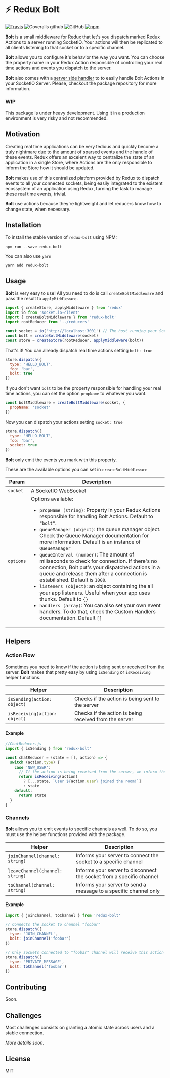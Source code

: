 # ⚡️ Redux Bolt

[![Travis](https://img.shields.io/travis/vvinhas/redux-bolt.svg?style=flat-square)](https://travis-ci.org/vvinhas/redux-bolt?branch=master)
![Coveralls github](https://img.shields.io/coveralls/github/vvinhas/redux-bolt.svg?style=flat-square)
![GitHub](https://img.shields.io/github/license/vvinhas/redux-bolt.svg?style=flat-square)
[![npm](https://img.shields.io/npm/v/redux-bolt.svg?style=flat-square)](https://www.npmjs.com/package/redux-bolt)

**Bolt** is a small middleware for Redux that let's you dispatch marked Redux Actions to a server running SocketIO. Your actions will then be replicated to all clients listening to that socket or to a specific channel.

**Bolt** allows you to configure it's behavior the way you want. You can choose the property name in your Redux Action responsible of controlling your real time actions and events you dispatch to the server.

**Bolt** also comes with a [server side handler](http://github.com/vvinhas/redux-bolt-server) to to easily handle Bolt Actions in your SocketIO Server. Please, checkout the package repository for more information.

### WIP

This package is under heavy development. Using it in a production environment is very risky and not recommended.

## Motivation

Creating real time applications can be very tedious and quickly become a truly nightmare due to the amount of sparsed events and the handle of these events. Redux offers an excelent way to centralize the state of an application in a single Store, where Actions are the only responsible to inform the Store how it should be updated.

**Bolt** makes use of this centralized platform provided by Redux to dispatch events to all your connected sockets, being easily integrated to the existent ecossystem of an application using Redux, turning the task to manage these real time events, trivial.

**Bolt** use actions because they're lightweight and let reducers know how to change state, when necessary.

## Installation

To install the stable version of `redux-bolt` using NPM:

```
npm run --save redux-bolt
```

You can also use `yarn`

```
yarn add redux-bolt
```

## Usage

**Bolt** is very easy to use! All you need to do is call `createBoltMiddleware` and pass the result to `applyMiddleware`.

```js
import { createStore, applyMiddleware } from 'redux'
import io from 'socket.io-client'
import { createBoltMiddleware } from 'redux-bolt'
import rootReducer from '../reducers'

const socket = io('http://localhost:3001') // The host running your SocketIO
const bolt = createBoltMiddleware(socket)
const store = createStore(rootReducer, applyMiddleware(bolt))
```

That's it! You can already dispatch real time actions setting `bolt: true`

```js
store.dispatch({
  type: 'HELLO_BOLT',
  foo: 'bar',
  bolt: true
})
```

If you don't want `bolt` to be the property responsible for handling your real time actions, you can set the option `propName` to whatever you want.

```js
const boltMiddleware = createBoltMiddleware(socket, {
  propName: 'socket'
})
```

Now you can dispatch your actions setting `socket: true`

```js
store.dispatch({
  type: 'HELLO_BOLT',
  foo: 'bar',
  socket: true
})
```

**Bolt** only emit the events you mark with this property.

These are the available options you can set in `createBoltMiddleware`

| Param     | Description                                                                                                                                                                                                                                                                                                                                                                                                                                                                                                                                                                                                                                                                                                                                                                                                                        |
| --------- | ---------------------------------------------------------------------------------------------------------------------------------------------------------------------------------------------------------------------------------------------------------------------------------------------------------------------------------------------------------------------------------------------------------------------------------------------------------------------------------------------------------------------------------------------------------------------------------------------------------------------------------------------------------------------------------------------------------------------------------------------------------------------------------------------------------------------------------- |
| `socket`  | A SocketIO WebSocket                                                                                                                                                                                                                                                                                                                                                                                                                                                                                                                                                                                                                                                                                                                                                                                                               |
| `options` | Options available: <ul><li>`propName (string)`: Property in your Redux Actions responsible for handling Bolt Actions. Default to `"bolt"`.</li><li>`queueManager (object)`: the queue manager object. Check the Queue Manager documentation for more information. Default is an instance of `QueueManager`</li><li>`queueInterval (number)`: The amount of miliseconds to check for connection. If there's no connection, Bolt put's your dispatched actions in a queue and release them after a connection is estabilished. Default is `1000`.</li><li>`listeners (object)`: an object containing the all your app listeners. Useful when your app uses thunks. Default to `{}`</li><li>`handlers (array)`: You can also set your own event handlers. To do that, check the Custom Handlers documentation. Default `[]`</li></ul> |

## Helpers

### Action Flow

Sometimes you need to know if the action is being sent or received from the server. **Bolt** makes that pretty easy by using `isSending` or `isReceiving` helper functions.

| Helper                        | Description                                            |
| ----------------------------- | ------------------------------------------------------ |
| `isSending(action: object)`   | Checks if the action is being sent to the server       |
| `isReceiving(action: object)` | Checks if the action is being received from the server |

#### Example

```js
//ChatReducer.js
import { isSending } from 'redux-bolt'

const chatReducer = (state = [], action) => {
  switch (action.type) {
    case 'NEW_USER':
      // If the action is being received from the server, we inform the other users
      return isReceiving(action)
        ? [...state, `User ${action.user} joined the room!`]
        : state
    default:
      return state
  }
}
```

### Channels

**Bolt** allows you to emit events to specific channels as well. To do so, you must use the helper functions provided with the package.

| Helper                          | Description                                                          |
| ------------------------------- | -------------------------------------------------------------------- |
| `joinChannel(channel: string)`  | Informs your server to connect the socket to a specific channel      |
| `leaveChannel(channel: string)` | Informs your server to disconnect the socket from a specific channel |
| `toChannel(channel: string)`    | Informs your server to send a message to a specific channel only     |

#### Example

```js
import { joinChannel, toChannel } from 'redux-bolt'

// Connects the socket to channel "foobar"
store.dispatch({
  type: 'JOIN_CHANNEL',
  bolt: joinChannel('foobar')
})

// Only sockets connected to "foobar" channel will receive this action
store.dispatch({
  type: 'PRIVATE_MESSAGE',
  bolt: toChannel('foobar')
})
```

## Contributing

Soon.

## Challenges

Most challenges consists on granting a atomic state across users and a stable connection.

_More details soon_.

## License

MIT
